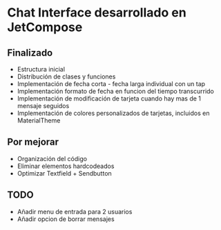 # Chat Interface desarrollado en JetCompose

## Finalizado

- Estructura inicial
- Distribución de clases y funciones
- Implementación de fecha corta - fecha larga individual con un tap
- Implementación formato de fecha en funcion del tiempo transcurrido
- Implementación de modificación de tarjeta cuando hay mas de 1 mensaje seguidos
- Implementación de colores personalizados de tarjetas, incluidos en MaterialTheme

## Por mejorar

- Organización del código
- Eliminar elementos hardcodeados
- Optimizar Textfield + Sendbutton

## TODO
- Añadir menu de entrada para 2 usuarios
- Añadir opcion de borrar mensajes
